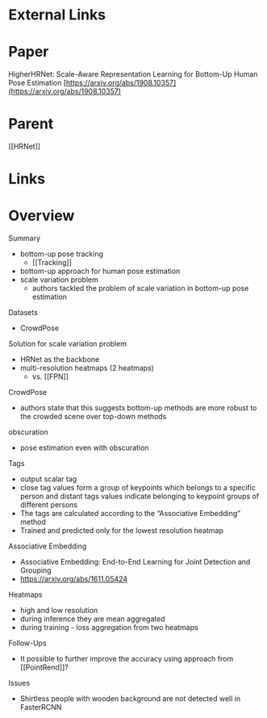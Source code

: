 
# External Links


# Paper

HigherHRNet: Scale-Aware Representation Learning for Bottom-Up Human Pose Estimation
[https://arxiv.org/abs/1908.10357](https://arxiv.org/abs/1908.10357)

# Parent

[[HRNet]]

# Links


# Overview

Summary
- bottom-up pose tracking
	- [[Tracking]]
- bottom-up approach for human pose estimation
- scale variation problem
	- authors tackled the problem of scale variation in bottom-up pose estimation

Datasets
- CrowdPose

Solution for scale variation problem
- HRNet as the backbone
- multi-resolution heatmaps (2 heatmaps)
	- vs. [[FPN]]

CrowdPose
- authors state that this suggests bottom-up methods are more robust to the crowded scene over top-down methods

obscuration
- pose estimation even with obscuration

Tags
- output scalar tag
- close tag values form a group of keypoints which belongs to a specific person and distant tags values indicate belonging to keypoint groups of different persons
- The tags are calculated according to the “Associative Embedding” method
- Trained and predicted only for the lowest resolution heatmap

Associative Embedding
- Associative Embedding: End-to-End Learning for Joint Detection and Grouping
- https://arxiv.org/abs/1611.05424

Heatmaps
- high and low resolution
- during inference they are mean aggregated
- during training - loss aggregation from two heatmaps

Follow-Ups
- It possible to further improve the accuracy using approach from [[PointRend]]?

Issues
- Shirtless people with wooden background are not detected well in FasterRCNN